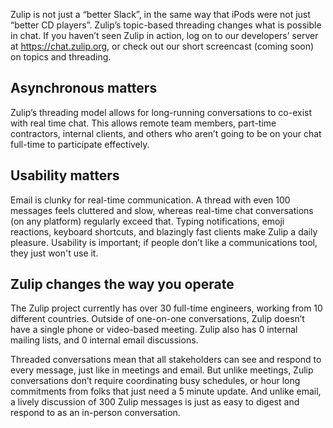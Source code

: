 Zulip is not just a “better Slack”, in the same way that iPods were not just
“better CD players”. Zulip’s topic-based threading changes what is possible
in chat. If you haven’t seen Zulip in action, log on to our developers’
server at <https://chat.zulip.org>, or check out our short screencast
(coming soon) on topics and threading.

## Asynchronous matters

Zulip’s threading model allows for long-running conversations to co-exist
with real time chat. This allows remote team members, part-time contractors,
internal clients, and others who aren’t going to be on your chat full-time
to participate effectively.

## Usability matters

Email is clunky for real-time communication. A thread with even 100 messages
feels cluttered and slow, whereas real-time chat conversations (on any
platform) regularly exceed that. Typing notifications, emoji reactions,
keyboard shortcuts, and blazingly fast clients make Zulip a daily
pleasure. Usability is important; if people don’t like a communications
tool, they just won't use it.

## Zulip changes the way you operate

The Zulip project currently has over 30 full-time engineers, working from 10
different countries. Outside of one-on-one conversations, Zulip doesn’t have
a single phone or video-based meeting. Zulip also has 0 internal mailing
lists, and 0 internal email discussions.

Threaded conversations mean that all stakeholders can see and respond to
every message, just like in meetings and email. But unlike meetings, Zulip
conversations don’t require coordinating busy schedules, or hour long
commitments from folks that just need a 5 minute update. And unlike email, a
lively discussion of 300 Zulip messages is just as easy to digest and
respond to as an in-person conversation.
